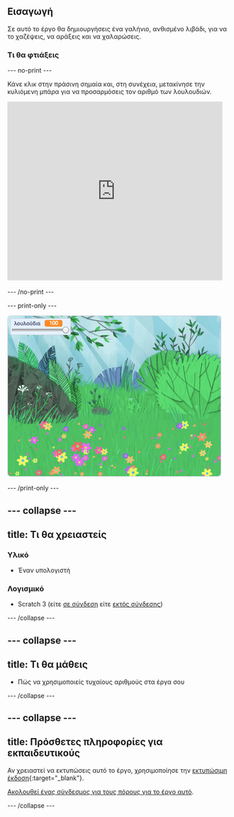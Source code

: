 ## Εισαγωγή

Σε αυτό το έργο θα δημιουργήσεις ένα γαλήνιο, ανθισμένο λιβάδι, για να το χαζέψεις, να αράξεις και να χαλαρώσεις.

### Τι θα φτιάξεις

--- no-print ---

Κάνε κλικ στην πράσινη σημαία και, στη συνέχεια, μετακίνησε την κυλιόμενη μπάρα για να προσαρμόσεις τον αριθμό των λουλουδιών.

<div>
<iframe src="https://scratch.mit.edu/projects/394003365/embed" allowtransparency="true" width="485" height="402" frameborder="0" scrolling="no" allowfullscreen></iframe>
</div>

--- /no-print ---

--- print-only ---

![Ολοκληρωμένο έργο](images/banner.png)

--- /print-only ---

--- collapse ---
---
title: Τι θα χρειαστείς
---

### Υλικό

- Έναν υπολογιστή

### Λογισμικό

+ Scratch 3 (είτε [σε σύνδεση](http://rpf.io/scratchon) είτε [εκτός σύνδεσης](http://rpf.io/scratchoff))

--- /collapse ---

--- collapse ---
---
title: Τι θα μάθεις
---

- Πώς να χρησιμοποιείς τυχαίους αριθμούς στα έργα σου

--- /collapse ---

--- collapse ---
---
title: Πρόσθετες πληροφορίες για εκπαιδευτικούς
---

Αν χρειαστεί να εκτυπώσεις αυτό το έργο, χρησιμοποίησε την [εκτυπώσιμη έκδοση](https://projects.raspberrypi.org/el-GR/projects/mindful-meadow/print){:target="_blank"}.

[Ακολουθεί ένας σύνδεσμος για τους πόρους για το έργο αυτό](http://rpf.io/p/el-GR/mindful-meadow-get).

--- /collapse ---
